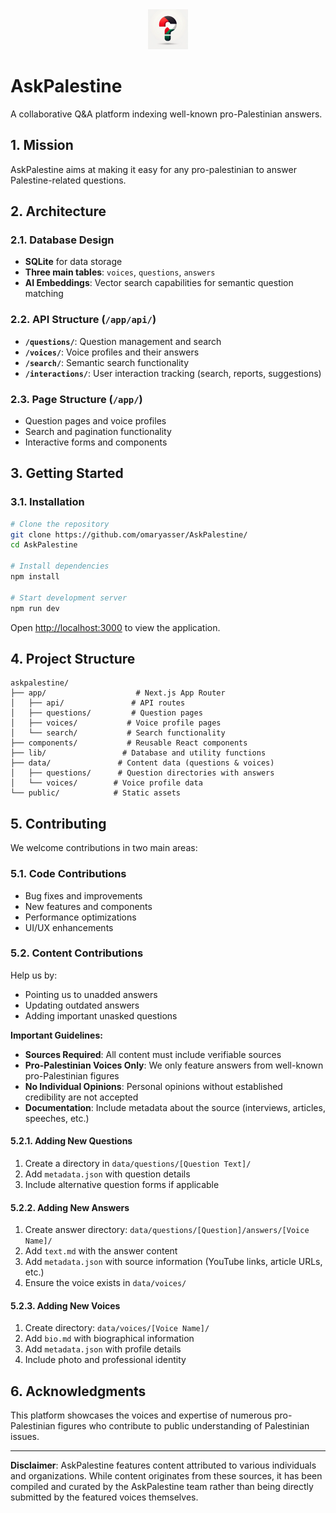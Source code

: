 <div align="center">
  <img src="public/favicon.png" alt="AskPalestine Logo" width="64" height="64">
</div>

# AskPalestine

A collaborative Q&A platform indexing well-known pro-Palestinian answers.

## 1. Mission

AskPalestine aims at making it easy for any pro-palestinian to answer Palestine-related questions.

## 2. Architecture

### 2.1. Database Design

- **SQLite** for data storage
- **Three main tables**: `voices`, `questions`, `answers`
- **AI Embeddings**: Vector search capabilities for semantic question matching

### 2.2. API Structure (`/app/api/`)

- **`/questions/`**: Question management and search
- **`/voices/`**: Voice profiles and their answers
- **`/search/`**: Semantic search functionality
- **`/interactions/`**: User interaction tracking (search, reports, suggestions)

### 2.3. Page Structure (`/app/`)

- Question pages and voice profiles
- Search and pagination functionality
- Interactive forms and components

## 3. Getting Started

### 3.1. Installation

```bash
# Clone the repository
git clone https://github.com/omaryasser/AskPalestine/
cd AskPalestine

# Install dependencies
npm install

# Start development server
npm run dev
```

Open [http://localhost:3000](http://localhost:3000) to view the application.

## 4. Project Structure

```
askpalestine/
├── app/                    # Next.js App Router
│   ├── api/               # API routes
│   ├── questions/         # Question pages
│   ├── voices/           # Voice profile pages
│   └── search/           # Search functionality
├── components/           # Reusable React components
├── lib/                 # Database and utility functions
├── data/               # Content data (questions & voices)
│   ├── questions/      # Question directories with answers
│   └── voices/        # Voice profile data
└── public/            # Static assets
```

## 5. Contributing

We welcome contributions in two main areas:

### 5.1. Code Contributions

- Bug fixes and improvements
- New features and components
- Performance optimizations
- UI/UX enhancements

### 5.2. Content Contributions

Help us by:

- Pointing us to unadded answers
- Updating outdated answers
- Adding important unasked questions

**Important Guidelines:**

- **Sources Required**: All content must include verifiable sources
- **Pro-Palestinian Voices Only**: We only feature answers from well-known pro-Palestinian figures
- **No Individual Opinions**: Personal opinions without established credibility are not accepted
- **Documentation**: Include metadata about the source (interviews, articles, speeches, etc.)

#### 5.2.1. Adding New Questions

1. Create a directory in `data/questions/[Question Text]/`
2. Add `metadata.json` with question details
3. Include alternative question forms if applicable

#### 5.2.2. Adding New Answers

1. Create answer directory: `data/questions/[Question]/answers/[Voice Name]/`
2. Add `text.md` with the answer content
3. Add `metadata.json` with source information (YouTube links, article URLs, etc.)
4. Ensure the voice exists in `data/voices/`

#### 5.2.3. Adding New Voices

1. Create directory: `data/voices/[Voice Name]/`
2. Add `bio.md` with biographical information
3. Add `metadata.json` with profile details
4. Include photo and professional identity

## 6. Acknowledgments

This platform showcases the voices and expertise of numerous pro-Palestinian figures who contribute to public understanding of Palestinian issues.

---

**Disclaimer**: AskPalestine features content attributed to various individuals and organizations. While content originates from these sources, it has been compiled and curated by the AskPalestine team rather than being directly submitted by the featured voices themselves.
